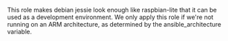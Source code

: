 This role makes debian jessie look enough like raspbian-lite that it can be
used as a development environment. We only apply this role if we're not
running on an ARM architecture, as determined by the ansible_architecture
variable.
